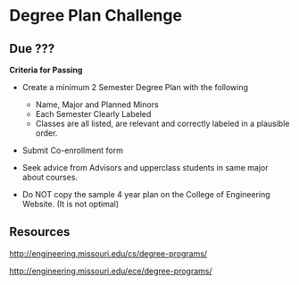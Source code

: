 # Degree Plan Challenge
## Due ???

**Criteria for Passing**

- Create a minimum 2 Semester Degree Plan with the following
    - Name, Major and Planned Minors
    - Each Semester Clearly Labeled
    - Classes are all listed, are relevant and correctly labeled in a plausible order.

- Submit Co-enrollment form

- Seek advice from Advisors and upperclass students in same major about courses.

- Do NOT copy the sample 4 year plan on the College of Engineering Website. (It is not optimal)

## Resources

http://engineering.missouri.edu/cs/degree-programs/

http://engineering.missouri.edu/ece/degree-programs/
